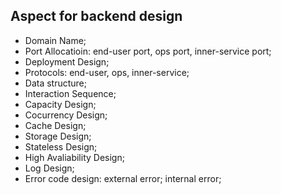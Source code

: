 ## Aspect for backend design
- Domain Name;
- Port Allocatioin: end-user port, ops port, inner-service port;
- Deployment Design;
- Protocols: end-user, ops, inner-service;
- Data structure;
- Interaction Sequence;
- Capacity Design;
- Cocurrency Design;
- Cache Design;
- Storage Design;
- Stateless Design;
- High Avaliability Design;
- Log Design;
- Error code design: external error; internal error;
